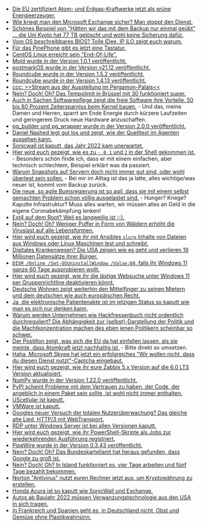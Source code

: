 * [Die EU zertifiziert Atom- und Erdgas-Kraftwerke jetzt als grüne Energieerzeuger.](https://blog.fefe.de/?ts=9f2e7119)
* [Wie kriegt man den Microsoft Exchange sicher? Man stoppt den Dienst.](https://blog.fefe.de/?ts=9f2eab85)
* [Schönes Beispiel von "Hätten wir das mit dem Backup nur einmal geübt" ... die Uni Kyoto hat 77 TB gelöscht und wohl keine Sicherung dafür.](https://blog.fefe.de/?ts=9f314378)
* [Vom OS beschreibbares BIOS? Tolle IDee, IP iLO zeigt euch warum.](https://blog.fefe.de/?ts=9f30b7a9)
* [Für das PinePhone gibt es jetzt eine Tastatur.](https://www.pine64.org/2021/12/31/happy-new-year-the-keyboard-and-cases-are-here/)
* [CentOS Linux erreicht sein "End-Of-Life".](https://www.phoronix.com/scan.php?page=news_item&px=CentOS-Linux-8-EOL)
* [Mold wurde in der Version 1.0.1 veröffentlicht.](https://www.phoronix.com/scan.php?page=news_item&px=Mold-1.0.1-Released)
* [postmarkOS wurde in der Version v21.12 veröffentlicht.](https://postmarketos.org/blog/2021/12/29/v21.12-release/)
* [Roundcube wurde in der Version 1.5.2 veröffentlicht.](https://roundcube.net/news/2021/12/30/update-1.5.2-released)
* [Roundcube wurde in der Version 1.4.13 veröffentlicht.](https://roundcube.net/news/2021/12/30/security-update-1.4.13-released)
* [ccc: >>Stream aus der Ausstellung im Pergamon-Palais<<](https://media.ccc.de/v/vcfb2021_-_133_-_de_-_202110091200_-_stream_aus_der_ausstellung_im_pergamon_palais)
* [Nein? Doch! Oh? Das Tempolimit in Brüssel mit 30 funktioniert super.](https://www.sonnenseite.com/de/mobilitaet/positive-bilanz-nach-einem-jahr-tempo-30-in-bruessel/)
* [Auch in Sachen Softwarepflege zeigt die freie Software ihre Vorteile. 50 bis 80 Prozent Zeitersparniss beim Kernel bauen.](https://www.phoronix.com/scan.php?page=news_item&px=Linux-Fast-Kernel-Headers) - Und das, meine Damen und Herren, sparrt am Ende Energie durch kürzere Laufzeiten und geringerem Druck neue Hardware anzuschaffen.
* [pg_builder und pg_wrapper wurde in der Version 2.0.0 veröffentlicht.](https://www.postgresql.org/about/news/pg_builder-200-and-pg_wrapper-200-packages-for-php-released-2387/)
* [Daniel Nashed legt gut los und zeigt, wie der Quelltext im Agenten aussehen kann.](https://blog.nashcom.de/nashcomblog.nsf/dx/one-touch-setup-and-meets-automated-lab-setup..htm)
* [Sonicwall ist kaputt, das Jahr 2022 kam unerwartet.](https://www.borncity.com/blog/2022/01/03/hat-sonicwall-e-mail-security-appliance-auch-einen-year-2022-bug/)
* [Hier wird euch gezeigt, wie es zu `-`, `0`, `1` und `2` in der Shell gekommen ist.](https://utcc.utoronto.ca/~cks/space/blog/unix/ProcessSubstitutionWhyLate) - Besonders schön finde ich, dass er mit einem einfachen, aber technisch schlechtem, Beispiel erklärt was da passiert.
* [Warum Snapshots auf Servern doch nicht immer gut sind, oder wohl überlegt sein sollen.](https://utcc.utoronto.ca/~cks/space/blog/linux/RootRollbacksWhyNot) - Bei mir im Alltag ist das ja latte, alles wichtige/was neuer ist, kommt vom Backup zurück.
* [Die neue, so agile Bumsregierung ist so agil, dass sie mit einem selbst gemachten Problem schon völlig ausgelastet sind.](https://tuxproject.de/blog/2022/01/regierung-im-single-tasking-modus/) - Hunger? Kriege? Kaputte Infrastruktur? Muss alles warten, wir müssen alles an Geld in die eigene Coronabekämpfung lenken!
* [Ext4 auf dem Root? Weil es langweilig ist :-).](https://utcc.utoronto.ca/~cks/space/blog/linux/Ext4RootFilesystemWhy)
* [Nein? Doch! Oh? Weniger Puffer in Form von Wäldern erhöht die Viruslast auf alle Lebensformen.](https://netzfrauen.org/2021/12/31/deforestation-4/)
* [Hier wird euch gezeigt, wie ihr mit Ansibles `slurp` Inhalte von Dateien aus Windows oder Linux Maschinen lest und schreibt.](https://www.shellhacks.com/ansible-cat-file-print-read-file-content/)
* [Digitales Krankenwesen? Die USA zeigen wie es geht und verlieren 19 Millionen Datensätze ihrer Bürger.](https://www.bleepingcomputer.com/news/security/top-10-healthcare-breaches-in-the-us-exposed-data-of-19-million/)
* [`DISM /Online /Set-OSUninstallWindow /Value:60`, falls ihr Windows 11 ganze 60 Tage ausprobieren wollt.](https://www.zdnet.com/article/windows-11-give-yourself-more-time-to-roll-back-the-upgrade/)
* [Hier wird euch gezeigt, wie ihr die lästige Websuche unter Windows 11 per Gruppenrichtline deaktivieren könnt.](https://www.windowspro.de/wolfgang-sommergut/web-suche-windows-11-gruppenrichtlinien-deaktivieren)
* [Deutsche Wohnen zeigt weiterhin den Mittelfinger zu seinen Mietern und dem deutschen wie auch europäischen Recht.](https://netzpolitik.org/2022/datensammelwut-14-millionen-bussgeld-gegen-deutsche-wohnen-landet-vor-eu-gericht/)
* [Ja, die elektronische Patientenakte ist im jetzigen Status so kaputt wie man es sich nur denken kann.](https://www.borncity.com/blog/2022/01/04/elektronische-patientenakte-epa-2-0-als-sicherheitsrisiko/)
* [Warum werden Unternehmen wie Hackfressenbuch nicht ordentlich durchreguliert? Die Abhängigkeit zur (selbst)-Darstellung der Politik und die Machtkonzentration machen des eben jenen Politikern scheinbar so schwer.](https://www.kuketz-blog.de/facebooks-daten-blowouts-eine-verstaendnisbruecke-teil1/)
* [Der Postillon zeigt, was sich die EU da hat einfallen lassen, als sie meinte, dass Atomkraft jetzt nachhaltig ist.](https://www.der-postillon.com/2022/01/atomkraft-nachhaltig.html) - Bitte direkt so umsetzen.
* [Haha, Microsoft Skype hat jetzt ein erfolgreiches "Wir wollen nicht, dass du diesen Dienst nutzt"-Captcha eingebaut.](https://www.bleepingcomputer.com/news/security/microsoft-skype-challenge-can-you-solve-this-puzzle-10-times/)
* [Hier wird euch gezeigt, wie ihr eure Zabbix 5.x Version auf die 6.0 LTS Version aktualisiert.](https://blog.zabbix.com/a-guide-to-migrating-to-zabbix-6-0-lts-by-edgars-melveris-zabbix-summit-online-2021/18569/)
* [NumPy wurde in der Version 1.22.0 veröffentlicht.](https://lwn.net/Articles/880332/rss)
* [PyPI scheint Probleme mit dem Vertrauen zu haben, der Code, der angeblich in einem Paket sein sollte, ist wohl nicht immer enthalten.](https://zaitcev.livejournal.com/263602.html)
* [UScellular ist kaputt.](https://www.bleepingcomputer.com/news/security/uscellular-discloses-data-breach-after-billing-system-hack/)
* [VMWare ist kaputt.](https://www.borncity.com/blog/2022/01/05/vmware-sicherheitswarnung-vor-schwachstelle-cve-2021-22045-in-vmware-workstation-co/)
* [Googles neuer Versuch der totalen Nutzerüberwachung? Das gleiche alte Lied, HTTP/3 mit WebTransport.](https://www.phoronix.com/scan.php?page=news_item&px=Chrome-97-Released)
* [RDP unter Windows Server ist bei allen Versionen kaputt.](https://www.borncity.com/blog/2022/01/05/windows-server-notfall-update-fixt-remote-desktop-probleme-4-1-2022/)
* [Hier wird euch gezeigt, wie ihr PowerShell-Skripte als Jobs zur wiederkehrenden Ausführung registriert.](https://sid-500.com/2022/01/05/register-and-create-scheduled-jobs-with-powershell/)
* [PipeWire wurde in der Version 0.3.43 veröffentlicht.](https://www.phoronix.com/scan.php?page=news_item&px=PipeWire-0.3.43)
* [Nein? Doch! Oh? Das Bundeskartellamt hat heraus gefunden, dass Google zu groß ist.](https://netzpolitik.org/2022/bundeskartellamt-google-ist-gross/)
* [Nein? Doch! Oh? In Island funktioniert es, vier Tage arbeiten und fünf Tage bezahlt bekommen.](https://netzfrauen.org/2022/01/05/iceland-3/)
* [Norton "Antivirus" nutzt euren Rechner jetzt aus, um Kryptowährung zu erstellen.](https://www.borncity.com/blog/2022/01/06/krass-norton-360-installiert-krypto-miner/)
* [Honda Acura ist so kaputt wie SonicWall und Exchange.](https://www.bleepingcomputer.com/news/technology/honda-acura-cars-hit-by-y2k22-bug-that-rolls-back-clocks-to-2002/)
* [Autos ab Baujahr 2022 müssen Verwanzungstechnologie aus den USA in sich tragen.](https://tuxproject.de/blog/2022/01/hoffnung-dexit-9-webcampflicht-unter-der-dusche-strassenverkehrsedition/)
* [In Frankreich und Spanien geht es, in Deutschland nicht, Obst und Gemüse ohne Plastikwahnsinn.](https://netzfrauen.org/2022/01/06/plastic-30/)
